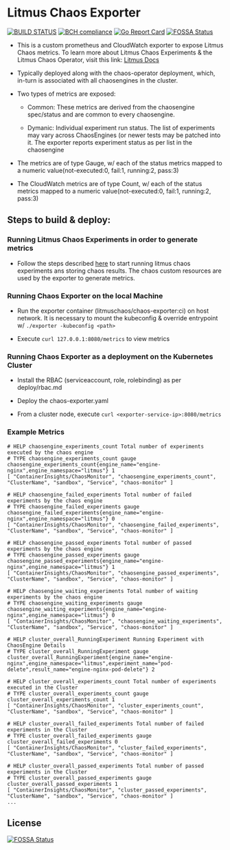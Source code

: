 # Litmus Chaos Exporter
[![BUILD STATUS](https://travis-ci.org/litmuschaos/chaos-exporter.svg?branch=master)](https://travis-ci.org/litmuschaos/chaos-exporter)
[![BCH compliance](https://bettercodehub.com/edge/badge/litmuschaos/chaos-exporter?branch=master)](https://bettercodehub.com/)
[![Go Report Card](https://goreportcard.com/badge/github.com/litmuschaos/chaos-exporter)](https://goreportcard.com/report/github.com/litmuschaos/chaos-exporter)
[![FOSSA Status](https://app.fossa.io/api/projects/git%2Bgithub.com%2Flitmuschaos%2Fchaos-exporter.svg?type=shield)](https://app.fossa.io/projects/git%2Bgithub.com%2Flitmuschaos%2Fchaos-exporter?ref=badge_shield)

- This is a custom prometheus and CloudWatch exporter to expose Litmus Chaos metrics. 
  To learn more about Litmus Chaos Experiments & the Litmus Chaos Operator, 
  visit this link: [Litmus Docs](https://docs.litmuschaos.io/) 

- Typically deployed along with the chaos-operator deployment, which, 
  in-turn is associated with all chaosengines in the cluster.

- Two types of metrics are exposed: 

  - Common: These metrics are derived from the chaosengine spec/status and are common 
    to every chaosengine.

  - Dymanic: Individual experiment run status. The list of experiments may 
    vary across ChaosEngines (or newer tests may be patched into it. 
    The exporter reports experiment status as per list in the chaosengine

- The metrics are of type Gauge, w/ each of the status metrics mapped to a 
  numeric value(not-executed:0, fail:1, running:2, pass:3)

- The CloudWatch metrics are of type Count, w/ each of the status metrics mapped to a 
  numeric value(not-executed:0, fail:1, running:2, pass:3)

## Steps to build & deploy: 

### Running Litmus Chaos Experiments in order to generate metrics

- Follow the steps described [here](https://github.com/litmuschaos/chaos-operator/blob/master/deploy/README.md) 
  to start running litmus chaos experiments ans storing chaos results. The chaos custom resources are used by the 
  exporter to generate metrics. 
  
### Running Chaos Exporter on the local Machine 

- Run the exporter container (litmuschaos/chaos-exporter:ci) on host network. It is necessary to mount the kubeconfig
  & override entrypoint w/ `./exporter -kubeconfig <path>`

- Execute `curl 127.0.0.1:8080/metrics` to view metrics

### Running Chaos Exporter as a deployment on the Kubernetes Cluster

- Install the RBAC (serviceaccount, role, rolebinding) as per deploy/rbac.md

- Deploy the chaos-exporter.yaml 

- From a cluster node, execute `curl <exporter-service-ip>:8080/metrics` 

### Example Metrics

```
# HELP chaosengine_experiments_count Total number of experiments executed by the chaos engine
# TYPE chaosengine_experiments_count gauge
chaosengine_experiments_count{engine_name="engine-nginx",engine_namespace="litmus"} 1
[ "ContainerInsights/ChaosMonitor", "chaosengine_experiments_count", "ClusterName", "sandbox", "Service", "chaos-monitor" ]

# HELP chaosengine_failed_experiments Total number of failed experiments by the chaos engine
# TYPE chaosengine_failed_experiments gauge
chaosengine_failed_experiments{engine_name="engine-nginx",engine_namespace="litmus"} 0
[ "ContainerInsights/ChaosMonitor", "chaosengine_failed_experiments", "ClusterName", "sandbox", "Service", "chaos-monitor" ]

# HELP chaosengine_passed_experiments Total number of passed experiments by the chaos engine
# TYPE chaosengine_passed_experiments gauge
chaosengine_passed_experiments{engine_name="engine-nginx",engine_namespace="litmus"} 1
[ "ContainerInsights/ChaosMonitor", "chaosengine_passed_experiments", "ClusterName", "sandbox", "Service", "chaos-monitor" ]

# HELP chaosengine_waiting_experiments Total number of waiting experiments by the chaos engine
# TYPE chaosengine_waiting_experiments gauge
chaosengine_waiting_experiments{engine_name="engine-nginx",engine_namespace="litmus"} 0
[ "ContainerInsights/ChaosMonitor", "chaosengine_waiting_experiments", "ClusterName", "sandbox", "Service", "chaos-monitor" ]

# HELP cluster_overall_RunningExperiment Running Experiment with ChaosEngine Details
# TYPE cluster_overall_RunningExperiment gauge
cluster_overall_RunningExperiment{engine_name="engine-nginx",engine_namespace="litmus",experiment_name="pod-delete",result_name="engine-nginx-pod-delete"} 2

# HELP cluster_overall_experiments_count Total number of experiments executed in the Cluster
# TYPE cluster_overall_experiments_count gauge
cluster_overall_experiments_count 1
[ "ContainerInsights/ChaosMonitor", "cluster_experiments_count", "ClusterName", "sandbox", "Service", "chaos-monitor" ]

# HELP cluster_overall_failed_experiments Total number of failed experiments in the Cluster
# TYPE cluster_overall_failed_experiments gauge
cluster_overall_failed_experiments 0
[ "ContainerInsights/ChaosMonitor", "cluster_failed_experiments", "ClusterName", "sandbox", "Service", "chaos-monitor" ]

# HELP cluster_overall_passed_experiments Total number of passed experiments in the Cluster
# TYPE cluster_overall_passed_experiments gauge
cluster_overall_passed_experiments 1
[ "ContainerInsights/ChaosMonitor", "cluster_passed_experiments", "ClusterName", "sandbox", "Service", "chaos-monitor" ]
...
```


## License
[![FOSSA Status](https://app.fossa.io/api/projects/git%2Bgithub.com%2Flitmuschaos%2Fchaos-exporter.svg?type=large)](https://app.fossa.io/projects/git%2Bgithub.com%2Flitmuschaos%2Fchaos-exporter?ref=badge_large)
